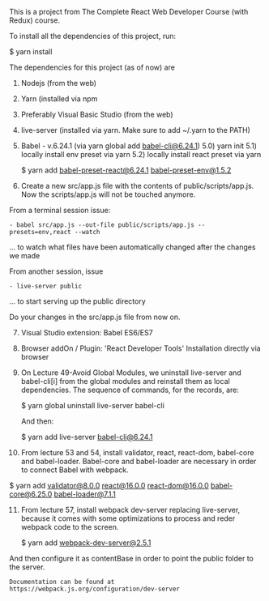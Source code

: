 This is a project from The Complete React Web Developer Course (with Redux) course.

To install all the dependencies of this project, run:

  $ yarn install

The dependencies for this project (as of now) are

1) Nodejs (from the web)
2) Yarn (installed via npm
3) Preferably Visual Basic Studio (from the web)
4) live-server (installed via yarn. Make sure to add ~/.yarn to the PATH)
5) Babel - v.6.24.1 (via yarn global add babel-cli@6.24.1)
  5.0) yarn init
  5.1) locally install env preset via yarn
  5.2) locally install react preset via yarn

	$ yarn add babel-preset-react@6.24.1 babel-preset-env@1.5.2

6) Create a new src/app.js file with the contents of public/scripts/app.js.
   Now the scripts/app.js will not be touched anymore.

  From a terminal session issue:

    - babel src/app.js --out-file public/scripts/app.js --presets=env,react --watch

  ... to watch what files have been automatically changed after the changes we made

  From another session, issue

    - live-server public

  ... to start serving up the public directory

   Do your changes in the src/app.js file from now on.

7) Visual Studio extension: Babel ES6/ES7

8) Browser addOn / Plugin: 'React Developer Tools'
    Installation directly via browser

9) On Lecture 49-Avoid Global Modules, we uninstall live-server and babel-cli[i] from the
global modules and reinstall them as local dependencies. The sequence of commands, for the
records, are:

   $ yarn global uninstall live-server babel-cli

   And then:

   $ yarn add live-server babel-cli@6.24.1

10) From lecture 53 and 54, install validator, react, react-dom, babel-core and babel-loader.
Babel-core and babel-loader are necessary in order to connect Babel with webpack.

   $ yarn add validator@8.0.0 react@16.0.0 react-dom@16.0.0 babel-core@6.25.0 babel-loader@7.1.1

11) From lecture 57, install webpack dev-server replacing live-server, because it comes with some optimizations to process and reder webpack code to the screen.

    $ yarn add webpack-dev-server@2.5.1

  And then configure it as contentBase in order to point the public folder to the server.

    Documentation can be found at https://webpack.js.org/configuration/dev-server
